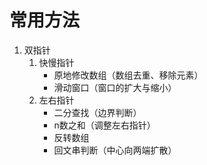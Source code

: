 # 常用方法
1. 双指针
    1. 快慢指针
        - 原地修改数组（数组去重、移除元素）
        - 滑动窗口（窗口的扩大与缩小）
    2. 左右指针
        - 二分查找（边界判断）
        - n数之和（调整左右指针）
        - 反转数组
        - 回文串判断（中心向两端扩散）